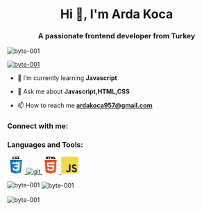 <h1 align="center">Hi 👋, I'm Arda Koca</h1>
<h3 align="center">A passionate frontend developer from Turkey</h3>

<p align="left"> <img src="https://komarev.com/ghpvc/?username=byte-001&label=Profile%20views&color=0e75b6&style=flat" alt="byte-001" /> </p>

<p align="left"> <a href="https://github.com/ryo-ma/github-profile-trophy"><img src="https://github-profile-trophy.vercel.app/?username=byte-001" alt="byte-001" /></a> </p>

- 🌱 I’m currently learning **Javascript**

- 💬 Ask me about **Javascript,HTML,CSS**

- 📫 How to reach me **ardakoca957@gmail.com**

<h3 align="left">Connect with me:</h3>
<p align="left">
</p>

<h3 align="left">Languages and Tools:</h3>
<p align="left"> <a href="https://www.w3schools.com/css/" target="_blank" rel="noreferrer"> <img src="https://raw.githubusercontent.com/devicons/devicon/master/icons/css3/css3-original-wordmark.svg" alt="css3" width="40" height="40"/> </a> <a href="https://git-scm.com/" target="_blank" rel="noreferrer"> <img src="https://www.vectorlogo.zone/logos/git-scm/git-scm-icon.svg" alt="git" width="40" height="40"/> </a> <a href="https://www.w3.org/html/" target="_blank" rel="noreferrer"> <img src="https://raw.githubusercontent.com/devicons/devicon/master/icons/html5/html5-original-wordmark.svg" alt="html5" width="40" height="40"/> </a> <a href="https://developer.mozilla.org/en-US/docs/Web/JavaScript" target="_blank" rel="noreferrer"> <img src="https://raw.githubusercontent.com/devicons/devicon/master/icons/javascript/javascript-original.svg" alt="javascript" width="40" height="40"/> </a> </p>

<p><img align="left" src="https://github-readme-stats.vercel.app/api/top-langs?username=byte-001&show_icons=true&locale=en&layout=compact" alt="byte-001" /></p>

<p>&nbsp;<img align="center" src="https://github-readme-stats.vercel.app/api?username=byte-001&show_icons=true&locale=en" alt="byte-001" /></p>

<p><img align="center" src="https://github-readme-streak-stats.herokuapp.com/?user=byte-001&" alt="byte-001" /></p>
